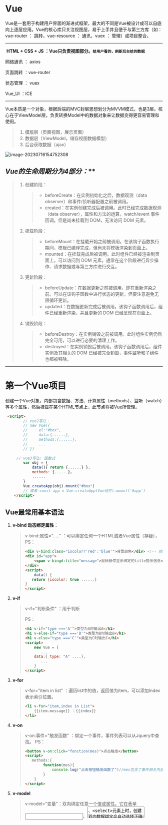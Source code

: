 # Vue

Vue是一套用于构建用户界面的渐进式框架，最大的不同是Vue被设计成可以自底向上逐层应用。Vue的核心库只关注视图层，易于上手并且便于与第三方库（如：vue-router ： 跳转，vue-resource ： 通讯，vuex ： 管理）或项目整合。

------

​	**HTML + CSS + JS ：Vue只负责视图部分。`给用户看的，刷新后台给的数据`**

网络通讯 ： axios

页面跳转 ：vue-router

状态管理 ： vuex

Vue_UI ：ICE

------

Vue本质是一个对象，根据后端的MVC封层思想划分为MVVM模式，也是3层。核心在于ViewModel层，负责转换Model中的数据对象来让数据变得更容易管理和使用。
> 1. 模版层（页面视图，展示页面）
> 2. 数据层（ViewModel，储存视图数据模型）
> 3. 后台获取数据（ajax）


![image-20230716154752308](C:\Users\56854\AppData\Roaming\Typora\typora-user-images\image-20230716154752308.png)

## **Vue的生命周期分为4部分*：***

> 1. 创建阶段：
>
>    > - beforeCreate：在实例初始化之后，数据观测（data observer）和事件/侦听器配置之前被调用。
>    > - created：在实例创建完成后被调用。此时已经完成数据观测（data observer），属性和方法的运算，watch/event 事件回调。但是尚未挂载到 DOM，无法访问 DOM 元素。
>
> 2. 挂载阶段：
>
>    > - beforeMount：在挂载开始之前被调用。在该钩子函数执行期间，模板已编译完成，但尚未将模板渲染到页面上。
>    > - mounted：在挂载完成后被调用。此时组件已经被渲染到页面上，可以访问到 DOM 元素。通常在这个阶段进行异步操作、请求数据或与第三方库进行交互。
>
> 3. 更新阶段：
>
>    > - beforeUpdate：在数据更新之前被调用，即在重新渲染之前。可以在该钩子函数中进行状态的更新，但要注意避免无限循环更新。
>    > - updated：在数据更新完成后被调用。该钩子函数调用后，组件已经重新渲染，并且更新的 DOM 已经呈现在页面上。
>
> 4. 销毁阶段：
>
>    > - beforeDestroy：在实例销毁之前被调用。此时组件实例仍然完全可用，可以进行必要的清理工作。
>    > - destroyed：在实例销毁后被调用。该钩子函数调用后，组件实例及其相关的 DOM 已经被完全销毁，事件监听和子组件也都被移除。

------



# 第一个Vue项目 

创建一个Vue对象，内部包含数据、方法、计算属性（methods）、监听（watch）等多个属性，然后挂载在某个HTML节点上，此节点将被Vue所管理。

```html
 <script>
     	// vue2写法：
        // new Vue({
        //     el:"#box",
     	//     data:{......},
     	//     methods:{......},
     	//     ...
        // })
     
     // vue3写法: 函数式
        var obj = { 
            data(){ return {......} },
            methods: {......}，
            ......
        }
        Vue.createApp(obj).mount("#box")
        // 或者 const app = Vue.createApp(Vue组件).mount('#app')
    </script>
```

## Vue最常用基本语法

1. **v-bind  动态绑定属性**：

   > v-bind:属性="....." ：可以绑定任何一个HTML或者Vue属性（存疑），
   > PS：
   >
   > ```HTML
   > <div v-bind:class="iscolor?'red':'blue'">背景颜色</div> <!-- 绑定了class属性，iscolor为Vue中data的一个变量 -->
   > <div id="app">
   >     <span v-bingd:title="message">鼠标悬停显示绑定的title提示信息</span>
   > </div>
   > <script>
   >     data() {
   > 	return {iscolor: true ......}
   > }
   > </script>
   > ```

2. **v-if**

   > v-if="判断条件" ：用于判断
   >
   > PS：
   >
   > ```HTML
   > <h1 v-if="type ==='A'">类型为A时输出A</h1>
   > <h1 v-else-if="type ==='B'">类型为B时输出B</h1>
   > <h1 v-else="type ==='C'">类型为C时输出C</h1>
   > <script>
   >     new Vue = {
   >     	...
   >     data:{ type: "A" ....},
   >     	...
   >     }
   > </script>
   > ```

3. **v-for**

   > v-for="item in list" ：遍历list中的值，返回值为item，可以添加Index表示索引位置。
   >
   > ```Html
   > <li v-for="item,index in List">
   >     {{item.message}} ：{{index}}
   > </li>
   > ```

4. **v-on**

   > v-on:事件="触发函数" ：绑定一个事件，事件列表可以从Jquery中查找。
   > PS：
   >
   > ```html
   > <button v-on:click="function(mes)">点击触发</button>
   > <script>
   > 	methods:{
   >         function(mes){
   >             console.log("点击按钮触发函数了")//mes包含了事件相关内容
   >         }
   >     }
   > </script>
   > ```

5. **v-model**

   > v-model="变量"：双向绑定任意一个值或属性。它在表单<input>、<textarea>、<select>元素上时，创建双向数据绑定会自动选择正确的方式来获取元素。本质为语法糖，负责监听用户输入事件以更新数据，并对一些极端场景进行一些处理。

------

## Vue组件

  vue组件可以理解为自定义标签，也就是可以复用的Vue实例。在创建上，使用Vue实例来创建->Vue.component（name，{template：''，....}）创建一个组件。
```html
<script>
    Vue.compone("name",{
        	props:{key1:value1,
                   key2:value2},
            template:`<div> {{ key1 }}</div> `,
        	methods:{......},
        ......
        		})
</script>
```

## 计算属性

​    计算属性的重点突出在 **属性** 上（属性是名词）， 首先这个属性有 **计算**（不仅仅指属性运算，还包括如去掉首字母等一切操作）的能力，这里的计算就是个函数，也就是说，她是一个能够将计算结果缓存起来的属性（将行为转化成静态的属性），类似缓存。**此计算在内存中，只计算一次，更加快速**

```html
<div id="box">
        <!-- 计算属性 :
            只会调用一次函数，
           专用于计算不常变化的属性把值传入缓存中，节省资源
		   因为是一个属性，所以在使用时没有()
	   -->
       计算属性：{{Cnewdate}}
    <!--  methods:
		   因为是一个方法，所以在使用时需要()
	   -->
        methods：{{Mnewdate()}}
    </div>
    <script>
        // 计算属性（防止模板过重难以维护）,使用领域 computed 以 有返回值的函数 表示
        var obj = {
            computed:{// 计算
                Cnewdate(){	return Date.now(); }
            },
            methods: {//方法
                Mnewdate(){	return 0; }
            }
        }
        vm = Vue.createApp(obj).mount("#box")
    </script>
```

## 插槽slot

类似模版引擎里的开了一个可以修改的口，可以在不改变一个页面其他部分的情况下修改一个小部分的内容。

## axios

~~~html
<script>
    methods: {
                handleFetch(){
                    // get请求的方式
                    axios.get("请求资源路径").then(res=>{
                        ...// res：返回的资源，res.data：获取到的资源放在res的data下，是axios要求的
                        this.datalist = res.data.data.films 
                    }).
                    // post请求方式
                    // json              { "name":'djf', "age" : 18}
                    // x-www-formurlencoded  name=djt&age=100
                    axios.post("路径","name=djt&age=20").then(...)
                    axios.post("路径",{name:'djt',age:20}).then(...)
                },
            },
</script>
~~~

